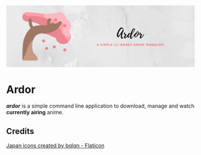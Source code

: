 <p align="center">
  <img src="./media/banner.png" alt="Logo">
</p>

# Ardor
__*ardor*__ is a simple command line application to download, manage and watch **currently airing** anime.

## Credits
<a href="https://www.flaticon.com/free-icons/japan" title="japan icons">Japan icons created by bqlqn - Flaticon</a>
